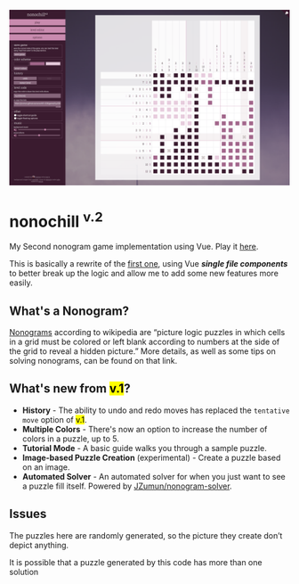 ![Nonogram](/src/assets/screenshot.png)
# nonochill <sup>v.2</sup>
My Second nonogram game implementation using Vue. Play it [here](https://nonochill.jzumun.ph/).

This is basically a rewrite of the [first one](https://github.com/JZumun/nonochill), using Vue ***single file components*** to better break up the logic and allow me to add some new features more easily.

## What's a Nonogram?
[Nonograms](https://en.wikipedia.org/wiki/Nonogram) according to wikipedia are “picture logic puzzles in which cells in a grid must be colored or left blank according to numbers at the side of the grid to reveal a hidden picture.” More details, as well as some tips on solving nonograms, can be found on that link.

## What's new from <mark>v.1</mark>?
- **History** - The ability to undo and redo moves has replaced the `tentative move` option of <mark>v.1</mark>.
- **Multiple Colors** - There's now an option to increase the number of colors in a puzzle, up to 5.
- **Tutorial Mode** - A basic guide walks you through a sample puzzle.
- **Image-based Puzzle Creation** (experimental) - Create a puzzle based on an image.
- **Automated Solver** - An automated solver for when you just want to see a puzzle fill itself. Powered by [JZumun/nonogram-solver](https://github.com/JZumun/nonogram-solver).

## Issues
The puzzles here are randomly generated, so the picture they create don’t depict anything.

It is possible that a puzzle generated by this code has more than one solution
